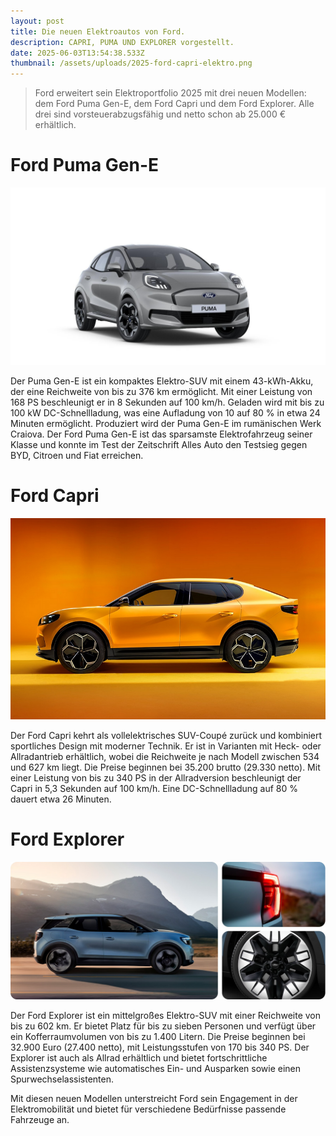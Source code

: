 ```yaml
---
layout: post
title: Die neuen Elektroautos von Ford.
description: CAPRI, PUMA UND EXPLORER vorgestellt.
date: 2025-06-03T13:54:38.533Z
thumbnail: /assets/uploads/2025-ford-capri-elektro.png
---
```

> Ford erweitert sein Elektroportfolio 2025 mit drei neuen Modellen: dem Ford Puma Gen-E, dem Ford Capri und dem Ford Explorer. Alle drei sind vorsteuerabzugsfähig und netto schon ab 25.000 € erhältlich. 

# Ford Puma Gen-E

![Ford Puma Elektro Gen-E](/assets/uploads/2025-puma-elektro.jpg)

Der Puma Gen-E ist ein kompaktes Elektro-SUV mit einem 43-kWh-Akku, der eine Reichweite von bis zu 376 km ermöglicht. Mit einer Leistung von 168 PS beschleunigt er in 8 Sekunden auf 100 km/h. Geladen wird mit bis zu 100 kW DC-Schnellladung, was eine Aufladung von 10 auf 80 % in etwa 24 Minuten ermöglicht. Produziert wird der Puma Gen-E im rumänischen Werk Craiova. Der Ford Puma Gen-E ist das sparsamste Elektrofahrzeug seiner Klasse und konnte im Test der Zeitschrift Alles Auto den Testsieg gegen BYD, Citroen und Fiat erreichen.

# Ford Capri

![Ford Capri 2025 Elektroauto](/assets/uploads/2025-ford-capri-elektro.png)

Der Ford Capri kehrt als vollelektrisches SUV-Coupé zurück und kombiniert sportliches Design mit moderner Technik. Er ist in Varianten mit Heck- oder Allradantrieb erhältlich, wobei die Reichweite je nach Modell zwischen 534 und 627 km liegt. Die Preise beginnen bei 35.200 brutto (29.330 netto). Mit einer Leistung von bis zu 340 PS in der Allradversion beschleunigt der Capri in 5,3 Sekunden auf 100 km/h. Eine DC-Schnellladung auf 80 % dauert etwa 26 Minuten.

# Ford Explorer

![Ford Explorer Elektroauto](/assets/uploads/2025-ford-explorer.png)

Der Ford Explorer ist ein mittelgroßes Elektro-SUV mit einer Reichweite von bis zu 602 km. Er bietet Platz für bis zu sieben Personen und verfügt über ein Kofferraumvolumen von bis zu 1.400 Litern. Die Preise beginnen bei 32.900 Euro (27.400 netto), mit Leistungsstufen von 170 bis 340 PS. Der Explorer ist auch als Allrad erhältlich und bietet fortschrittliche Assistenzsysteme wie automatisches Ein- und Ausparken sowie einen Spurwechselassistenten.

Mit diesen neuen Modellen unterstreicht Ford sein Engagement in der Elektromobilität und bietet für verschiedene Bedürfnisse passende Fahrzeuge an.